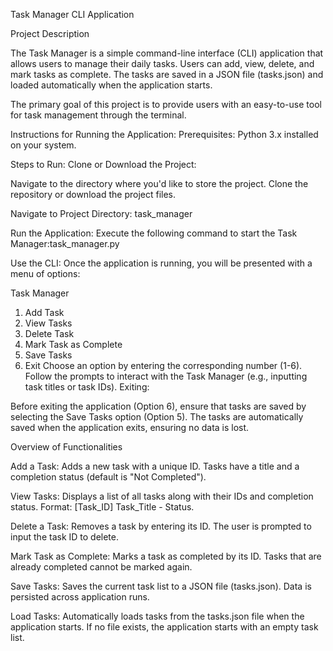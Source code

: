 Task Manager CLI Application

Project Description

The Task Manager is a simple command-line interface (CLI) application that allows users to manage their daily tasks. Users can add, view, delete, and mark tasks as complete. The tasks are saved in a JSON file (tasks.json) and loaded automatically when the application starts.

The primary goal of this project is to provide users with an easy-to-use tool for task management through the terminal.


Instructions for Running the Application:
Prerequisites:
Python 3.x installed on your system.

Steps to Run:
Clone or Download the Project:

Navigate to the directory where you'd like to store the project.
Clone the repository or download the project files.

Navigate to Project Directory: task_manager

Run the Application: Execute the following command to start the Task Manager:task_manager.py

Use the CLI: Once the application is running, you will be presented with a menu of options:

Task Manager
1. Add Task
2. View Tasks
3. Delete Task
4. Mark Task as Complete
5. Save Tasks
6. Exit
Choose an option by entering the corresponding number (1-6).
Follow the prompts to interact with the Task Manager (e.g., inputting task titles or task IDs).
Exiting:

Before exiting the application (Option 6), ensure that tasks are saved by selecting the Save Tasks option (Option 5).
The tasks are automatically saved when the application exits, ensuring no data is lost.

Overview of Functionalities

Add a Task:
Adds a new task with a unique ID.
Tasks have a title and a completion status (default is "Not Completed").


View Tasks:
Displays a list of all tasks along with their IDs and completion status.
Format: [Task_ID] Task_Title - Status.


Delete a Task:
Removes a task by entering its ID.
The user is prompted to input the task ID to delete.


Mark Task as Complete:
Marks a task as completed by its ID.
Tasks that are already completed cannot be marked again.


Save Tasks:
Saves the current task list to a JSON file (tasks.json).
Data is persisted across application runs.


Load Tasks:
Automatically loads tasks from the tasks.json file when the application starts.
If no file exists, the application starts with an empty task list.
